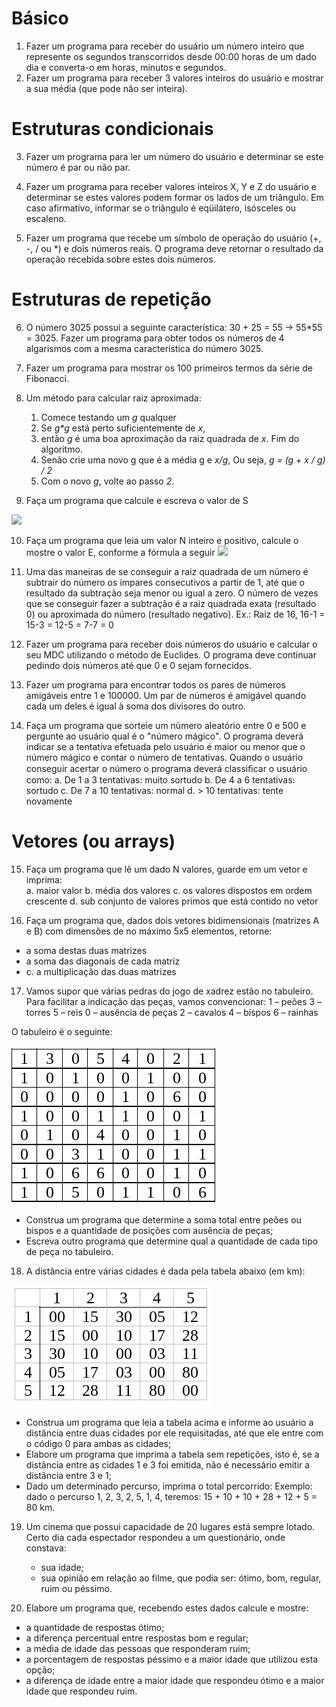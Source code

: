 
# Básico

1. Fazer um programa para receber do usuário um número inteiro que represente os segundos transcorridos desde 00:00 horas de um dado dia e converta-o em horas, minutos e segundos.
2. Fazer um programa para receber 3 valores inteiros do usuário e mostrar a sua média (que pode não ser inteira).

# Estruturas condicionais

3. Fazer um programa para ler um número do usuário e determinar se este número é par ou não par.

4. Fazer um programa  para receber valores inteiros X, Y e Z do usuário e determinar se estes valores podem formar os lados de um triângulo. Em caso afirmativo, informar se o triângulo é eqüilátero, isósceles ou escaleno.

5. Fazer um programa que recebe um símbolo de operação do usuário (+, -, / ou *) e dois números reais. O programa deve retornar o resultado da operação recebida sobre estes dois números.

# Estruturas de repetição

6. O número 3025 possui a seguinte característica: 30 + 25 = 55   -> 55*55 = 3025. Fazer um programa para obter todos os números de 4 algarismos com a mesma característica do número 3025.

7. Fazer um programa para mostrar os 100 primeiros termos da série de Fibonacci.

8. Um método para calcular raiz aproximada:

   1. Comece testando um *g* qualquer
   2. Se *g\*g* está perto suficientemente de *x*, 
     1. então *g* é uma boa aproximação da raiz quadrada de *x*. Fim do algoritmo.
     2. Senão crie uma novo g que é a média g e *x/g*, Ou seja,  *g = (g + x / g) / 2*
     3. Com o novo *g*, volte ao passo *2*.
    
9. Faça um programa que calcule e escreva o valor de S

![](https://d2mxuefqeaa7sj.cloudfront.net/s_D205D9C631D435946E9E64035F8F4C743D476AAB9ADF43CCCCB1ED4CD7701587_1521482607804_image.png)

10. Faça um programa que leia um valor N inteiro e positivo, calcule o mostre o valor E, conforme a fórmula a seguir
![](https://d2mxuefqeaa7sj.cloudfront.net/s_D205D9C631D435946E9E64035F8F4C743D476AAB9ADF43CCCCB1ED4CD7701587_1521482656139_image.png)


11. Uma das maneiras de se conseguir a raiz quadrada de um número é subtrair do número os ímpares consecutivos a partir de 1, até que o resultado da subtração seja menor ou igual a zero. O número de vezes que se conseguir fazer a subtração é a raiz quadrada exata (resultado 0) ou aproximada do número (resultado negativo). Ex.: Raiz de 16,  16-1 = 15-3 = 12-5 = 7-7 = 0
 
12. Fazer um programa para receber dois números do usuário e calcular o seu MDC utilizando o método de Euclides. O programa deve continuar pedindo dois números até que 0 e 0 sejam fornecidos.

13. Fazer um programa para encontrar todos os pares de números amigáveis entre 1 e 100000. Um par de números é amigável quando cada um deles é igual à soma dos divisores do outro.

14. Faça um programa que sorteie um número aleatório entre 0 e 500 e pergunte ao usuário qual é o "número mágico". O programa deverá indicar se a tentativa efetuada pelo usuário é maior ou menor que o número mágico e contar o número de tentativas. Quando o usuário conseguir acertar o número o programa deverá classiﬁcar o usuário como: 
    a. De 1 a 3 tentativas: muito sortudo
    b. De 4 a 6 tentativas: sortudo
    c. De 7 a 10 tentativas: normal
    d. > 10 tentativas: tente novamente
    
 # Vetores (ou arrays)
 
 15. Faça um programa que lê um dado N valores, guarde em um vetor e imprima:	
    a. maior valor
    b. média dos valores
    c. os valores dispostos em ordem crescente
    d. sub conjunto de valores primos que está contido no vetor
    
16. Faça um programa que, dados dois vetores bidimensionais (matrizes A e B) com dimensões de no máximo 5x5 elementos, retorne:
* a soma destas duas matrizes
* a soma das diagonais de cada matriz
* c. a multiplicação das duas matrizes
        
17. Vamos supor que várias pedras do jogo de xadrez estão no tabuleiro. Para facilitar a indicação das peças, vamos convencionar:
1 – peões	3 – torres	5 – reis		0 – ausência de peças
2 – cavalos	4 – bispos	6 – rainhas

O tabuleiro é o seguinte:

![tabuleiro](../img/tabuleiro.png)

* Construa um programa que determine a soma total entre peões ou bispos e a quantidade de posições com ausência de peças;
* Escreva outro programa que determine qual a quantidade de cada tipo de peça no tabuleiro.

18. A distância entre várias cidades é dada pela tabela abaixo (em km):

![tabela cidades](../img/tabela_cidades.png)


* Construa um programa que leia a tabela acima e informe ao usuário a distância entre duas cidades por ele requisitadas, até que ele entre com o código 0 para ambas as cidades;
* Elabore um programa que imprima a tabela sem repetições, isto é, se a distância entre as cidades 1 e 3 foi emitida, não é necessário emitir a distância entre 3 e 1;
* Dado um determinado percurso, imprima o total percorrido:
Exemplo: dado o percurso 1, 2, 3, 2, 5, 1, 4, teremos:
15 + 10 + 10 + 28 + 12 + 5 = 80 km.

19. Um cinema que possui capacidade de 20 lugares está sempre lotado. Certo dia cada espectador respondeu a um questionário, onde constava:
	- sua idade;
	- sua opinião em relação ao filme, que podia ser: ótimo, bom, regular, ruim ou péssimo.

20. Elabore um programa que, recebendo estes dados calcule e mostre:

* a quantidade de respostas ótimo;
* a diferença percentual entre respostas bom e regular;
* a média de idade das pessoas que responderam ruim;
* a porcentagem de respostas péssimo e a maior idade que utilizou esta opção;
* a diferença de idade entre a maior idade que respondeu ótimo e a maior idade que respondeu ruim.
